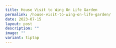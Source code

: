 ```yaml
---
title: House Visit to Wing On Life Garden
permalink: /house-visit-to-wing-on-life-garden/
date: 2023-07-15
layout: post
description: ""
image: ""
variant: tiptap
---
```

